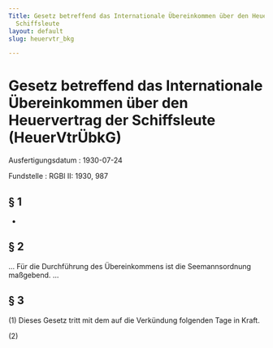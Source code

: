 ```yaml
---
Title: Gesetz betreffend das Internationale Übereinkommen über den Heuervertrag der
  Schiffsleute
layout: default
slug: heuervtr_bkg

---
```


# Gesetz betreffend das Internationale Übereinkommen über den Heuervertrag der Schiffsleute (HeuerVtrÜbkG)

Ausfertigungsdatum
:   1930-07-24

Fundstelle
:   RGBl II: 1930, 987



## § 1

-


## § 2

... Für die Durchführung des Übereinkommens ist die
Seemannsordnung              maßgebend. ...


## § 3

(1) Dieses Gesetz tritt mit dem auf die Verkündung folgenden Tage in
Kraft.

(2)

